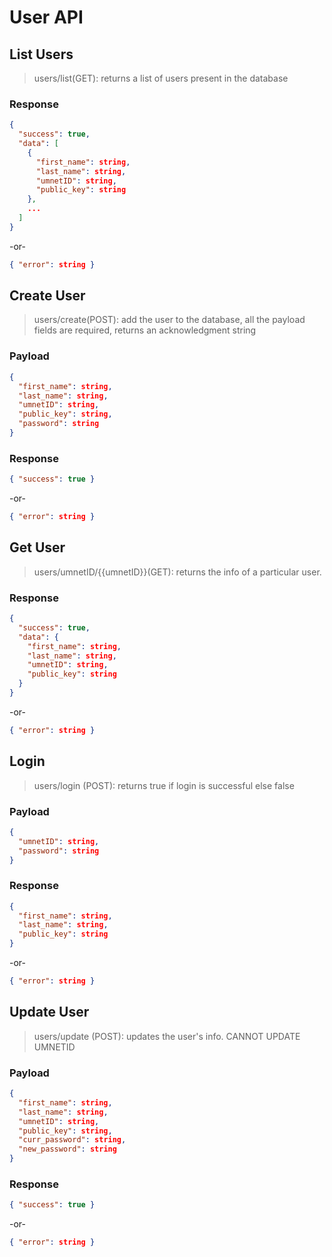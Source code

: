 # User API

## List Users

> users/list(GET): returns a list of users present in the database

### Response

```json
{
  "success": true,
  "data": [
    {
      "first_name": string,
      "last_name": string,
      "umnetID": string,
      "public_key": string
    },
    ...
  ]
}
```

-or-

```json
{ "error": string }
```

## Create User

> users/create(POST): add the user to the database, all the payload fields are required, returns an acknowledgment string

### Payload

```json
{
  "first_name": string,
  "last_name": string,
  "umnetID": string,
  "public_key": string,
  "password": string
}
```

### Response

```json
{ "success": true }
```

-or-

```json
{ "error": string }
```

## Get User

> users/umnetID/{{umnetID}}(GET): returns the info of a particular user.

### Response

```json
{
  "success": true,
  "data": {
    "first_name": string,
    "last_name": string,
    "umnetID": string,
    "public_key": string
  }
}
```

-or-

```json
{ "error": string }
```

## Login

> users/login (POST): returns true if login is successful else false

### Payload

```json
{
  "umnetID": string,
  "password": string
}
```

### Response

```json
{
  "first_name": string,
  "last_name": string,
  "public_key": string
}
```

-or-

```json
{ "error": string }
```

## Update User

> users/update (POST): updates the user's info. CANNOT UPDATE UMNETID

### Payload

```json
{
  "first_name": string,
  "last_name": string,
  "umnetID": string,
  "public_key": string,
  "curr_password": string,
  "new_password": string
}
```

### Response

```json
{ "success": true }
```

-or-

```json
{ "error": string }
```
